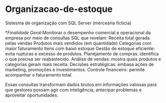 # Organizacao-de-estoque
Sistesma de organização com SQL Server (mercearia ficticia)

**Finalidade Geral*
Monitorar o desempenho comercial e operacional da empresa por meio de consultas SQL que revelam:
Receita total gerada pelas vendas
Produtos mais vendidos (em quantidade)
Categorias com maior faturamento
Itens com baixo estoque
Gestão de estoque eficiente: evita rupturas e excesso de produtos.
Planejamento de compras: identifica o que precisa ser reabastecido.
Análise de vendas: mostra quais produtos e categorias geram mais receita.
Decisões estratégicas: embasa ações de marketing, promoções e investimentos.
Controle financeiro: permite acompanhar o faturamento total.

Essas consultas transformam dados brutos em informações valiosas para que gestores possam agir com inteligência, antecipar problemas e aproveitar oportunidades.
